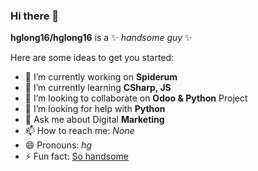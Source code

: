 ### Hi there 👋


**hglong16/hglong16** is a ✨ _handsome guy_ ✨ 

Here are some ideas to get you started:

- 🔭 I’m currently working on **Spiderum**
- 🌱 I’m currently learning **CSharp, JS**
- 👯 I’m looking to collaborate on **Odoo & Python** Project
- 🤔 I’m looking for help with **Python**
- 💬 Ask me about Digital **Marketing**
- 📫 How to reach me: *None*
- 😄 Pronouns: _hg_
- ⚡ Fun fact: [So handsome](https://spiderum.com?utm_source=github&utm_medium=hglong_git)

